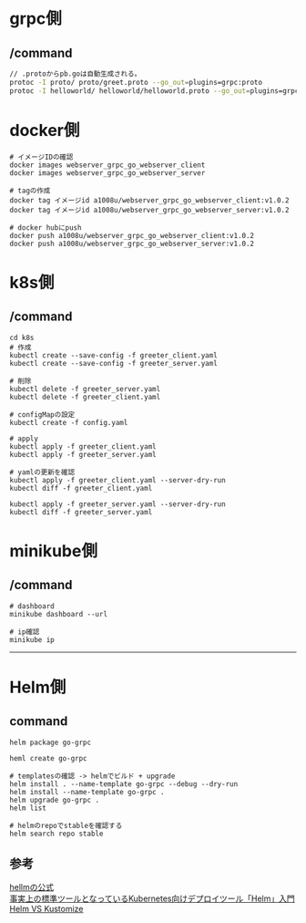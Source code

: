 # grpc側  
## /command
```zsh
// .protoからpb.goは自動生成される。
protoc -I proto/ proto/greet.proto --go_out=plugins=grpc:proto
protoc -I helloworld/ helloworld/helloworld.proto --go_out=plugins=grpc:helloworld
```



# docker側
```docker
# イメージIDの確認
docker images webserver_grpc_go_webserver_client
docker images webserver_grpc_go_webserver_server

# tagの作成
docker tag イメージid a1008u/webserver_grpc_go_webserver_client:v1.0.2
docker tag イメージid a1008u/webserver_grpc_go_webserver_server:v1.0.2

# docker hubにpush
docker push a1008u/webserver_grpc_go_webserver_client:v1.0.2
docker push a1008u/webserver_grpc_go_webserver_server:v1.0.2
```



# k8s側  
## /command
```k8s
cd k8s
# 作成
kubectl create --save-config -f greeter_client.yaml
kubectl create --save-config -f greeter_server.yaml

# 削除
kubectl delete -f greeter_server.yaml
kubectl delete -f greeter_client.yaml

# configMapの設定
kubectl create -f config.yaml 

# apply
kubectl apply -f greeter_client.yaml
kubectl apply -f greeter_server.yaml

# yamlの更新を確認
kubectl apply -f greeter_client.yaml --server-dry-run
kubectl diff -f greeter_client.yaml

kubectl apply -f greeter_server.yaml --server-dry-run
kubectl diff -f greeter_server.yaml
```


# minikube側  
## /command
```minikube
# dashboard
minikube dashboard --url

# ip確認
minikube ip
```

---

# Helm側
## command
```helm
helm package go-grpc

heml create go-grpc

# templatesの確認 -> helmでビルド + upgrade
helm install . --name-template go-grpc --debug --dry-run
helm install --name-template go-grpc .
helm upgrade go-grpc .
helm list 

# helmのrepoでstableを確認する
helm search repo stable

```

## 参考
[hellmの公式](https://helm.sh/)  
[事実上の標準ツールとなっているKubernetes向けデプロイツール「Helm」入門](https://knowledge.sakura.ad.jp/23603/)  
[Helm VS Kustomize](https://qiita.com/ttr_tkmkb/items/638ad7acbc3b6fa537df)
